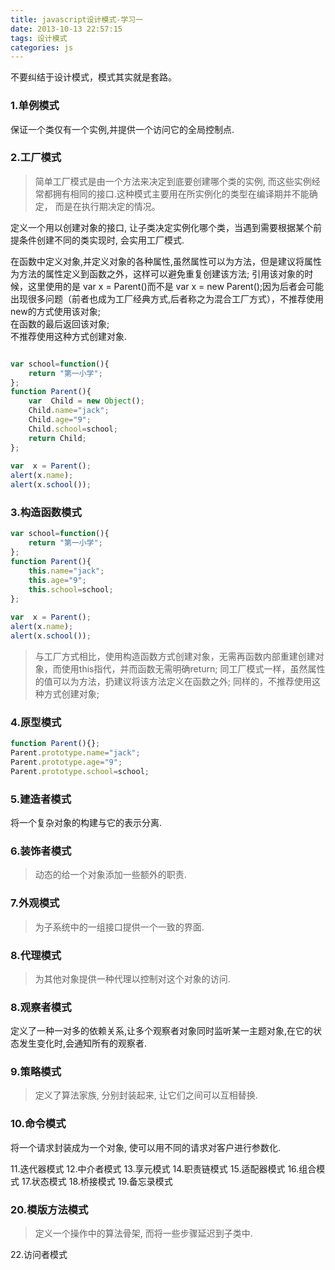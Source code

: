 ```yaml
---
title: javascript设计模式-学习一
date: 2013-10-13 22:57:15
tags: 设计模式
categories: js
---
```


不要纠结于设计模式，模式其实就是套路。

<!--more-->
### 1.单例模式 ###
保证一个类仅有一个实例,并提供一个访问它的全局控制点. 


### 2.工厂模式 ###
> 简单工厂模式是由一个方法来决定到底要创建哪个类的实例, 而这些实例经常都拥有相同的接口.这种模式主要用在所实例化的类型在编译期并不能确定， 而是在执行期决定的情况。

定义一个用以创建对象的接口, 让子类决定实例化哪个类，当遇到需要根据某个前提条件创建不同的类实现时, 会实用工厂模式. 

在函数中定义对象,并定义对象的各种属性,虽然属性可以为方法，但是建议将属性为方法的属性定义到函数之外，这样可以避免重复创建该方法;
引用该对象的时候，这里使用的是 var x = Parent()而不是 var x = new Parent();因为后者会可能出现很多问题（前者也成为工厂经典方式,后者称之为混合工厂方式），不推荐使用new的方式使用该对象;  
在函数的最后返回该对象;  
不推荐使用这种方式创建对象.

```javascript

var school=function(){  
    return "第一小学";  
};  
function Parent(){  
    var  Child = new Object();  
    Child.name="jack";  
    Child.age="9";  
    Child.school=school;  
    return Child;  
};  
      
var  x = Parent();  
alert(x.name);  
alert(x.school()); 
```

### 3.构造函数模式

```javascript
var school=function(){  
    return "第一小学";  
};  
function Parent(){  
    this.name="jack";  
    this.age="9";  
    this.school=school;  
};  
      
var  x = Parent();  
alert(x.name);  
alert(x.school()); 
```
>与工厂方式相比，使用构造函数方式创建对象，无需再函数内部重建创建对象，而使用this指代，并而函数无需明确return;
同工厂模式一样，虽然属性的值可以为方法，扔建议将该方法定义在函数之外;
同样的，不推荐使用这种方式创建对象;

### 4.原型模式
```javascript
function Parent(){}; 
Parent.prototype.name="jack";  
Parent.prototype.age="9";  
Parent.prototype.school=school;
```
### 5.建造者模式 ###
将一个复杂对象的构建与它的表示分离. 


### 6.装饰者模式 ###
> 动态的给一个对象添加一些额外的职责. 

### 7.外观模式 ###
> 为子系统中的一组接口提供一个一致的界面.

### 8.代理模式 ###
> 为其他对象提供一种代理以控制对这个对象的访问. 

### 8.观察者模式 ###
定义了一种一对多的依赖关系,让多个观察者对象同时监听某一主题对象,在它的状态发生变化时,会通知所有的观察者.

### 9.策略模式 ###
> 定义了算法家族, 分别封装起来, 让它们之间可以互相替换. 

### 10.命令模式 ###
将一个请求封装成为一个对象, 使可以用不同的请求对客户进行参数化. 

11.迭代器模式
12.中介者模式
13.享元模式
14.职责链模式
15.适配器模式
16.组合模式
17.状态模式
18.桥接模式
19.备忘录模式
### 20.模版方法模式 ###
> 定义一个操作中的算法骨架, 而将一些步骤延迟到子类中. 

22.访问者模式
